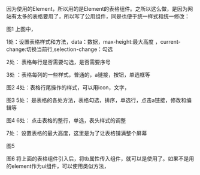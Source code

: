 因为使用的Element，所以用的是Element的表格组件。之所以这么做，是因为网站有太多的表格要用了，所以写了公用组件，同是也便于统一样式和统一修改：


图1
上图中，

1处：设置表格样式和方法，data：数据，max-height:最大高度 ，current-change:切换当前行,selection-change：勾选

2处： 表格每行是否需要勾选，是否需要序号

3处 ：表格每列的一些样式，普通的，a链接，按钮，单选框等




图2
4处：表格行尾操作的样式，可以用icon，文字，




图3
5处： 是表格的各处方法，表格勾选，排序，单选行，点击a链接，修改和编辑等




图4
6处： 点击表格的整行，单选，表头样式的调整

7处： 设置表格的最大高度，这里是为了让表格铺满整个屏幕




图5

图6
将上面的表格组件引入后，将tb属性传入组件，就可以是使用了。如果不是用的element作为ui组件，可以使用类似方法，
